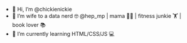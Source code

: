 - 👋 Hi, I’m @chickienickie
- 👀 I’m wife to a data nerd 🤓 @hep_mp |   mama 👱👧  |  fitness junkie 🏋  |  book lover 📚
- 🌱 I’m currently learning HTML/CSS/JS 💻

<!---
chickienickie/chickienickie is a ✨ special ✨ repository because its `README.md` (this file) appears on your GitHub profile.
You can click the Preview link to take a look at your changes.
--->
